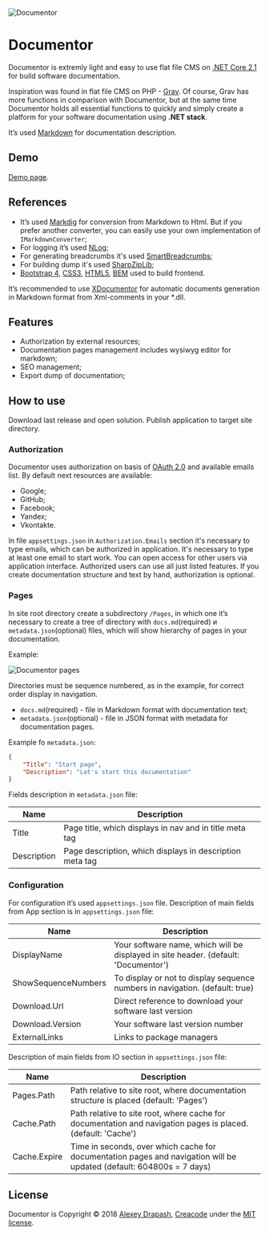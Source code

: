 
<img src="http://drive.google.com/uc?export=view&id=1fy3yCMD_z1eJqSI2Ta_Lp-0yQGIecGzf" alt="Documentor">

# Documentor

Documentor is extremly light and easy to use flat file CMS on [.NET Core 2.1](https://www.microsoft.com/net/download/dotnet-core/2.1) for build software documentation. 

Inspiration was found in flat file CMS on PHP - [Grav](https://github.com/getgrav/grav). Of course, Grav has more functions in comparison with Documentor, but at the same time Documentor holds all essential functions to quickly and simply create a platform for your software documentation using **.NET stack**.

It’s used [Markdown](https://www.markdownguide.org) for documentation description.

## Demo

[Demo page](http://documentor.creacode.ru).

## References

- It’s used [Markdig](https://github.com/lunet-io/markdig) for conversion from Markdown to Html. But if you prefer another converter, you can easily use your own implementation of `IMarkdownConverter`;
- For logging it’s used  [NLog](https://github.com/NLog/NLog);
- For generating breadcrumbs it's used [SmartBreadcrumbs](https://github.com/zHaytam/SmartBreadcrumbs);
- For building dump it's used [SharpZipLib](https://github.com/icsharpcode/SharpZipLib);
- [Bootstrap 4](https://getbootstrap.com/docs/4.0), [CSS3](https://developer.mozilla.org/en/docs/Web/CSS/CSS3), [HTML5](https://developer.mozilla.org/en-US/docs/Web/Guide/HTML/HTML5), [BEM](http://getbem.com/) used to build frontend.

It’s recommended to use [XDocumentor](https://github.com/askalione/xdocumentor) for automatic documents generation in Markdown format from Xml-comments in your  *.dll.

## Features

- Authorization by external resources;
- Documentation pages management includes wysiwyg editor for markdown;
- SEO management;
- Export dump of documentation;

## How to use

Download last release and open solution. Publish application to target site directory.

### Authorization

Documentor uses authorization on basis of [OAuth 2.0](https://oauth.net/2/) and available emails list. By default next resources are available:
- Google;
- GitHub;
- Facebook;
- Yandex;
- Vkontakte.

In file `appsettings.json` in `Authorization.Emails` section it's necessary to type emails, which can be authorized in application. It's necessary to type at least one email to start work. You can open access for other users via application interface. Authorized users can use all just listed features. If you create documentation structure and text by hand, authorization is optional.

### Pages

In site root directory create a subdirectory `/Pages`, in which one it’s necessary to create a tree of directory with `docs.md`(required) и `metadata.json`(optional) files, which will show hierarchy of pages in your documentation.

Example:

<img src="http://drive.google.com/uc?export=view&id=1YwV2Svd_4NE8isBAT6n_uGcykCOC_NMX" alt="Documentor pages">

Directories must be sequence numbered, as in the example, for correct order display in navigation.

 - `docs.md`(required) - file in Markdown format with documentation text;
 - `metadata.json`(optional) - file in JSON format with metadata for documentation pages.

Example fo `metadata.json`:
```json
{
	"Title": "Start page",
	"Description": "Let's start this documentation"
}
```
Fields description in `metadata.json` file:

| Name | Description | 
| --- | --- | 
| Title | Page title, which displays in nav and in title meta tag | 
| Description| Page description, which displays in description meta tag | 

### Configuration

For configuration it’s used `appsettings.json` file. Description of main fields from App section is in `appsettings.json` file:

| Name | Description | 
| --- | --- | 
| DisplayName| Your software name, which will be displayed in site header. (default: 'Documentor') | 
| ShowSequenceNumbers| To display or not to display sequence numbers in navigation. (default: true) |
| Download.Url| Direct reference to download your software last version |
| Download.Version| Your software last version number |
| ExternalLinks| Links to package managers |

Description of main fields from IO section in `appsettings.json` file:

| Name | Description | 
| --- | --- | 
| Pages.Path| Path relative to site root, where documentation structure is placed (default: 'Pages') | 
| Cache.Path| Path relative to site root, where cache for documentation and navigation pages is placed. (default: 'Cache') |
| Cache.Expire| Time in seconds, over which cache for documentation pages and navigation will be updated (default: 604800s = 7 days) |

## License

Documentor is Copyright © 2018 [Alexey Drapash](https://github.com/askalione), [Creacode](http://creacode.ru/) under the [MIT license](https://github.com/askalione/documentor/blob/master/LICENSE).
